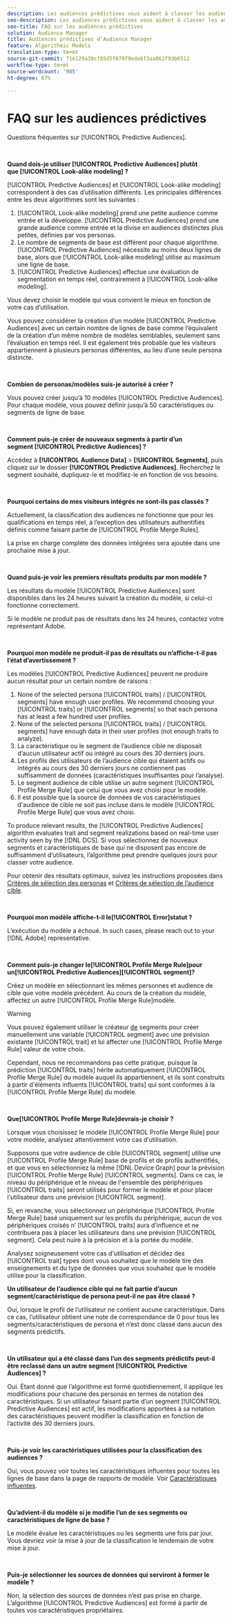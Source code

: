 ```yaml
---
description: Les audiences prédictives vous aident à classer les audiences inconnues en personas distinctes en temps réel à l’aide de la science des données.
seo-description: Les audiences prédictives vous aident à classer les audiences inconnues en personas distinctes en temps réel à l’aide de la science des données.
seo-title: FAQ sur les audiences prédictives
solution: Audience Manager
title: Audiences prédictives d’Audience Manager
feature: Algorithmic Models
translation-type: tm+mt
source-git-commit: 71e129a39cf85d5f07979ede8f3aa862f93b6512
workflow-type: tm+mt
source-wordcount: '985'
ht-degree: 67%

---
```



# FAQ sur les audiences prédictives

Questions fréquentes sur [!UICONTROL Predictive Audiences].

 

**Quand dois-je utiliser [!UICONTROL Predictive Audiences] plutôt que [!UICONTROL Look-alike modeling] ?**

[!UICONTROL Predictive Audiences] et [!UICONTROL Look-alike modeling] correspondent à des cas d’utilisation différents. Les principales différences entre les deux algorithmes sont les suivantes :

1. [!UICONTROL Look-alike modeling] prend une petite audience comme entrée et la développe. [!UICONTROL Predictive Audiences] prend une grande audience comme entrée et la divise en audiences distinctes plus petites, définies par vos personas.
1. Le nombre de segments de base est différent pour chaque algorithme. [!UICONTROL Predictive Audiences] nécessite au moins deux lignes de base, alors que [!UICONTROL Look-alike modeling] utilise au maximum une ligne de base.
1. [!UICONTROL Predictive Audiences] effectue une évaluation de segmentation en temps réel, contrairement à [!UICONTROL Look-alike modeling].

Vous devez choisir le modèle qui vous convient le mieux en fonction de votre cas d’utilisation.

Vous pouvez considérer la création d’un modèle [!UICONTROL Predictive Audiences] avec un certain nombre de lignes de base comme l’équivalent de la création d’un même nombre de modèles semblables, seulement sans l’évaluation en temps réel. Il est également très probable que les visiteurs appartiennent à plusieurs personas différentes, au lieu d’une seule persona distincte.

 

**Combien de personas/modèles suis-je autorisé à créer ?**

Vous pouvez créer jusqu’à 10 modèles [!UICONTROL Predictive Audiences]. Pour chaque modèle, vous pouvez définir jusqu’à 50 caractéristiques ou segments de ligne de base.

 

**Comment puis-je créer de nouveaux segments à partir d’un segment [!UICONTROL Predictive Audiences] ?**

Accédez à **[!UICONTROL Audience Data]** > **[!UICONTROL Segments]**, puis cliquez sur le dossier **[!UICONTROL Predictive Audiences]**. Recherchez le segment souhaité, dupliquez-le et modifiez-le en fonction de vos besoins.

 

**Pourquoi certains de mes visiteurs intégrés ne sont-ils pas classés ?**

Actuellement, la classification des audiences ne fonctionne que pour les qualifications en temps réel, à l’exception des utilisateurs authentifiés définis comme faisant partie de [!UICONTROL Profile Merge Rules].

La prise en charge complète des données intégrées sera ajoutée dans une prochaine mise à jour.

 

**Quand puis-je voir les premiers résultats produits par mon modèle ?**

Les résultats du modèle [!UICONTROL Predictive Audiences] sont disponibles dans les 24 heures suivant la création du modèle, si celui-ci fonctionne correctement.

Si le modèle ne produit pas de résultats dans les 24 heures, contactez votre représentant Adobe.

 

**Pourquoi mon modèle ne produit-il pas de résultats ou n’affiche-t-il pas l’état d’avertissement ?**

Les modèles [!UICONTROL Predictive Audiences] peuvent ne produire aucun résultat pour un certain nombre de raisons :

1. None of the selected persona [!UICONTROL traits] / [!UICONTROL segments] have enough user profiles. We recommend choosing your [!UICONTROL traits] or [!UICONTROL segments] so that each persona has at least a few hundred user profiles.
1. None of the selected persona [!UICONTROL traits] / [!UICONTROL segments] have enough data in their user profiles (not enough traits to analyze).
1. La caractéristique ou le segment de l’audience cible ne disposait d’aucun utilisateur actif ou intégré au cours des 30 derniers jours.
1. Les profils des utilisateurs de l’audience cible qui étaient actifs ou intégrés au cours des 30 derniers jours ne contiennent pas suffisamment de données (caractéristiques insuffisantes pour l’analyse).
1. Le segment audience de cible utilise un autre segment [!UICONTROL Profile Merge Rule] que celui que vous avez choisi pour le modèle.
1. Il est possible que la source de données de vos caractéristiques d&#39;audience de cible ne soit pas incluse dans le modèle [!UICONTROL Profile Merge Rule] que vous avez choisi.

To produce relevant results, the [!UICONTROL Predictive Audiences] algorithm evaluates trait and segment realizations based on real-time user activity seen by the [!DNL DCS]. Si vous sélectionnez de nouveaux segments et caractéristiques de base qui ne disposent pas encore de suffisamment d’utilisateurs, l’algorithme peut prendre quelques jours pour classer votre audience.

Pour obtenir des résultats optimaux, suivez les instructions proposées dans [Critères de sélection des personas](../features/algorithmic-models/predictive-audiences.md#selection-personas) et [Critères de sélection de l’audience cible](../features/algorithmic-models/predictive-audiences.md#selection-audience).

 

**Pourquoi mon modèle affiche-t-il le[!UICONTROL Error]statut ?**

L’exécution du modèle a échoué. In such cases, please reach out to your [!DNL Adobe] representative.

 

**Comment puis-je changer le[!UICONTROL Profile Merge Rule]pour un[!UICONTROL Predictive Audiences][!UICONTROL segment]?**

Créez un modèle en sélectionnant les mêmes personnes et audience de cible que votre modèle précédent. Au cours de la création du modèle, affectez un autre [!UICONTROL Profile Merge Rule]modèle.

>[!WARNING]
> Vous pouvez également utiliser le créateur [de](../features/segments/segment-builder.md) segments pour créer manuellement une variable [!UICONTROL segment] avec une prévision existante [!UICONTROL trait] et lui affecter une [!UICONTROL Profile Merge Rule] valeur de votre choix.
> 
> Cependant, nous ne recommandons pas cette pratique, puisque la prédiction [!UICONTROL traits] hérite automatiquement [!UICONTROL Profile Merge Rule] du modèle auquel ils appartiennent, et ils sont construits à partir d&#39;éléments influents [!UICONTROL traits] qui sont conformes à la [!UICONTROL Profile Merge Rule] du modèle.

 

**Que[!UICONTROL Profile Merge Rule]devrais-je choisir ?**

Lorsque vous choisissez le modèle [!UICONTROL Profile Merge Rule] pour votre modèle, analysez attentivement votre cas d’utilisation.

Supposons que votre audience de cible [!UICONTROL segment] utilise une [!UICONTROL Profile Merge Rule] base de profils et de profils authentifiés, et que vous en sélectionniez la même [!DNL Device Graph] pour la prévision [!UICONTROL Profile Merge Rule] [!UICONTROL segments]. Dans ce cas, le niveau du périphérique et le niveau de l&#39;ensemble des périphériques [!UICONTROL traits] seront utilisés pour former le modèle et pour placer l&#39;utilisateur dans une prévision [!UICONTROL segment].

Si, en revanche, vous sélectionnez un périphérique [!UICONTROL Profile Merge Rule] basé uniquement sur les profils du périphérique, aucun de vos périphériques croisés n’ [!UICONTROL traits] aura d’influence et ne contribuera pas à placer les utilisateurs dans une prévision [!UICONTROL segment]. Cela peut nuire à la précision et à la portée du modèle.

Analysez soigneusement votre cas d&#39;utilisation et décidez des [!UICONTROL trait] types dont vous souhaitez que le modèle tire des enseignements et du type de données que vous souhaitez que le modèle utilise pour la classification.

**Un utilisateur de l’audience cible qui ne fait partie d’aucun segment/caractéristique de persona peut-il ne pas être classé ?**

Oui, lorsque le profil de l’utilisateur ne contient aucune caractéristique. Dans ce cas, l’utilisateur obtient une note de correspondance de 0 pour tous les segments/caractéristiques de persona et n’est donc classé dans aucun des segments prédictifs.

 

**Un utilisateur qui a été classé dans l’un des segments prédictifs peut-il être reclassé dans un autre segment [!UICONTROL Predictive Audiences] ?**

Oui. Étant donné que l’algorithme est formé quotidiennement, il applique les modifications pour chacune des personas en termes de notation des caractéristiques. Si un utilisateur faisant partie d’un segment [!UICONTROL Predictive Audiences] est actif, les modifications apportées à sa notation des caractéristiques peuvent modifier la classification en fonction de l’activité des 30 derniers jours.

 

**Puis-je voir les caractéristiques utilisées pour la classification des audiences ?**

Oui, vous pouvez voir toutes les caractéristiques influentes pour toutes les lignes de base dans la page de rapports de modèle. Voir [Caractéristiques influentes](../features/algorithmic-models/predictive-audiences-reporting.md#influential-traits).

 

**Qu’advient-il du modèle si je modifie l’un de ses segments ou caractéristiques de ligne de base ?**

Le modèle évalue les caractéristiques ou les segments une fois par jour. Vous devriez voir la mise à jour de la classification le lendemain de votre mise à jour.

 

**Puis-je sélectionner les sources de données qui serviront à former le modèle ?**

Non, la sélection des sources de données n’est pas prise en charge. L’algorithme [!UICONTROL Predictive Audiences] est formé à partir de toutes vos caractéristiques propriétaires.